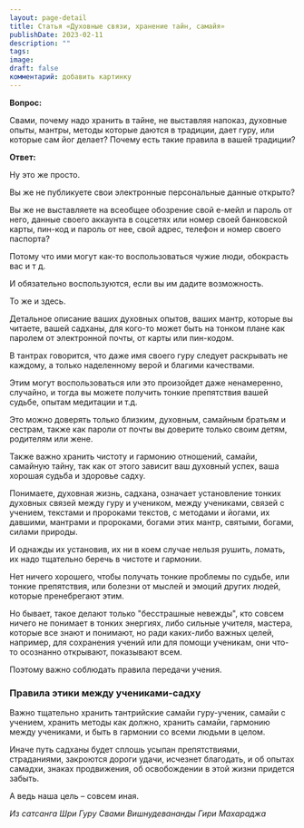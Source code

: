 ```yaml
---
layout: page-detail
title: Статья «Духовные связи, хранение тайн, самайя»
publishDate: 2023-02-11
description: ""
tags: 
image: 
draft: false
комментарий: добавить картинку
---
```


**Вопрос:** 

 Свами, почему надо хранить в тайне, не выставляя напоказ, духовные опыты, мантры, методы которые даются в традиции, дает гуру, или которые сам йог делает? Почему есть такие правила в вашей традиции?

  
**Ответ:** 

 Ну это же просто.

 Вы же не публикуете свои электронные персональные данные открыто?

 Вы же не выставляете на всеобщее обозрение свой е-мейл и пароль от него, данные своего аккаунта в соцсетях или номер своей банковской карты, пин-код и пароль от нее, свой адрес, телефон и номер своего паспорта?

 Потому что ими могут как-то воспользоваться чужие люди, обокрасть вас и т д.

 И обязательно воспользуются, если вы им дадите возможность.

 То же и здесь.

 Детальное описание ваших духовных опытов, ваших мантр, которые вы читаете, вашей садханы, для кого-то может быть на тонком плане как паролем от электронной почты, от карты или пин-кодом.

 В тантрах говорится, что даже имя своего гуру следует раскрывать не каждому, а только наделенному верой и благими качествами.

 Этим могут воспользоваться или это произойдет даже ненамеренно, случайно, и тогда вы можете получить тонкие препятствия вашей судьбе, опытам медитации и т.д.

 Это можно доверять только близким, духовным, самайным братьям и сестрам, также как пароли от почты вы доверите только своим детям, родителям или жене.

 Также важно хранить чистоту и гармонию отношений, самайи, самайную тайну, так как от этого зависит ваш духовный успех, ваша хорошая судьба и здоровье садху.

 Понимаете, духовная жизнь, садхана, означает установление тонких духовных связей между гуру и учеником, между учениками, связей с учением, текстами и пророками текстов, с методами и йогами, их давшими, мантрами и пророками, богами этих мантр, святыми, богами, силами природы.

 И однажды их установив, их ни в коем случае нельзя рушить, ломать, их надо тщательно беречь в чистоте и гармонии.

 Нет ничего хорошего, чтобы получать тонкие проблемы по судьбе, или тонкие препятствия, или болезни от мыслей и эмоций других людей, которые пренебрегают этим.

 Но бывает, такое делают только "бесстрашные невежды", кто совсем ничего не понимает в тонких энергиях, либо сильные учителя, мастера, которые все знают и понимают, но ради каких-либо важных целей, например, для сохранения учений или для помощи ученикам, они что-то осознанно открывают, показывают всем.

 Поэтому важно соблюдать правила передачи учения.

  
###  Правила этики между учениками-садху 

 Важно тщательно хранить тантрийские самайи гуру-ученик, самайи с учением, хранить методы как должно, хранить самайи, гармонию между учениками, и быть в гармонии со всеми людьми в целом.

 Иначе путь садханы будет сплошь усыпан препятствиями, страданиями, закроются дороги удачи, исчезнет благодать, и об опытах самадхи, знаках продвижения, об освобождении в этой жизни придется забыть.

 А ведь наша цель – совсем иная.

*Из сатсанга Шри Гуру Свами Вишнудевананды Гири Махараджа*

